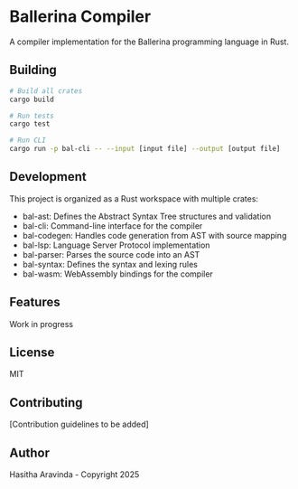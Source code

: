 # Ballerina Compiler

A compiler implementation for the Ballerina programming language in Rust.


## Building

```bash
# Build all crates
cargo build

# Run tests
cargo test

# Run CLI
cargo run -p bal-cli -- --input [input file] --output [output file]
```

## Development

This project is organized as a Rust workspace with multiple crates:

- bal-ast: Defines the Abstract Syntax Tree structures and validation
- bal-cli: Command-line interface for the compiler
- bal-codegen: Handles code generation from AST with source mapping
- bal-lsp: Language Server Protocol implementation
- bal-parser: Parses the source code into an AST
- bal-syntax: Defines the syntax and lexing rules
- bal-wasm: WebAssembly bindings for the compiler

## Features

Work in progress

## License

MIT

## Contributing

[Contribution guidelines to be added]

## Author

Hasitha Aravinda - Copyright 2025
